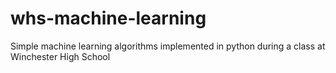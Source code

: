 whs-machine-learning
====================

Simple machine learning algorithms implemented in python during a class at Winchester High School